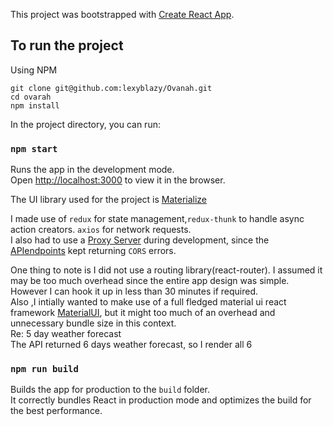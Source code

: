 This project was bootstrapped with [Create React App](https://github.com/facebook/create-react-app).

## To run the project

Using NPM

```
git clone git@github.com:lexyblazy/Ovanah.git
cd ovarah
npm install

```

In the project directory, you can run:

### `npm start`

Runs the app in the development mode.<br>
Open [http://localhost:3000](http://localhost:3000) to view it in the browser.

The UI library used for the project is [Materialize](https://materializecss.com/)

I made use of `redux` for state management,`redux-thunk` to handle async action creators.
`axios` for network requests.<br>
I also had to use a [Proxy Server](https://cors-anywhere.herokuapp.com/) during development, since the [APIendpoints](https://www.metaweather.com/api) kept returning `CORS` errors.

One thing to note is I did not use a routing library(react-router).
I assumed it may be too much overhead since the entire app design was simple.<br>
However I can hook it up in less than 30 minutes if required.<br>
Also ,I intially wanted to make use of a full fledged material ui react framework
[MaterialUI](https://material-ui.com/), but it might too much of an overhead and unnecessary bundle size in this context.<br>
Re: 5 day weather forecast <br>
The API returned 6 days weather forecast, so I render all 6

### `npm run build`

Builds the app for production to the `build` folder.<br>
It correctly bundles React in production mode and optimizes the build for the best performance.
